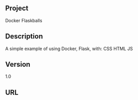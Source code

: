 ## Project 

Docker Flaskballs 

## Description

A simple example of using Docker, Flask, with:
   CSS
   HTML
   JS

## Version
1.0

## URL
